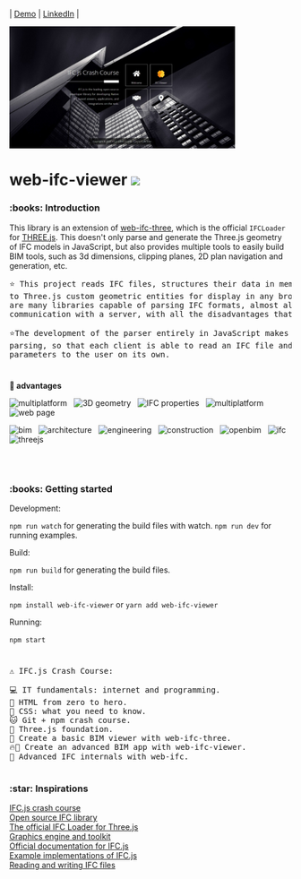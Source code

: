 <p align="center">
  
  
  |
  <a href="https://joyce-ifcjs.com/">Demo</a>
  |
  <a href="https://www.linkedin.com/in/joyce-fernandes-da-silva/">LinkedIn</a>
  |

</p>

 <img width="80%" height= "40%"  align="center" src="/webpage/img/web.jpeg" alt="template">
<br/>




<h1>web-ifc-viewer <img src="https://ifcjs.github.io/info/img/logo.svg" width="32"></h1>


<h3>:books: Introduction</h3>

This library is an extension of [web-ifc-three](https://github.com/IFCjs/web-ifc-three), which is the official `IFCLoader` for [THREE.js](https://github.com/mrdoob/three.js/). This doesn't only parse and generate the Three.js geometry of IFC models in JavaScript, but also provides multiple tools to easily build BIM tools, such as 3d dimensions, clipping planes, 2D plan navigation and generation, etc.

<pre>
⭐ This project reads IFC files, structures their data in memory and converts them
to Three.js custom geometric entities for display in any browser. Even though there
are many libraries capable of parsing IFC formats, almost all of them depend on 
communication with a server, with all the disadvantages that this entails. 

⭐The development of the parser entirely in JavaScript makes it possible to decentralise
parsing, so that each client is able to read an IFC file and display its geometry and
parameters to the user on its own.
</pre>

#

<strong>:crown: advantages</strong>

<img src="https://img.shields.io/badge/-Read IFC-blue" alt="multiplatform"/> &nbsp; <img src="https://img.shields.io/badge/-3D geometry-blue" alt="3D geometry"/> &nbsp; <img src="https://img.shields.io/badge/-IFC properties-blue" alt="IFC properties"/> &nbsp; <img src="https://img.shields.io/badge/-multiplatform-blue" alt="multiplatform"/> &nbsp;  &nbsp; <img src="https://img.shields.io/badge/-web page-blue" alt="web page"/>

<img src="https://img.shields.io/badge/-bim-blue" alt="bim"/> &nbsp; <img src="https://img.shields.io/badge/-architecture-blue" alt="architecture"/> &nbsp; <img src="https://img.shields.io/badge/-engineering-blue" alt="engineering"/> &nbsp; <img src="https://img.shields.io/badge/-construction-blue" alt="construction"/> &nbsp; <img src="https://img.shields.io/badge/-openbim-blue" alt="openbim"/> &nbsp; <img src="https://img.shields.io/badge/-ifc-blue" alt="ifc"/> &nbsp; <img src="https://img.shields.io/badge/-threejs-blue" alt="threejs"/>

<br/>

#

<h3>:books: Getting started</h3>

Development:

`npm run watch` for generating the build files with watch.
`npm run dev` for running examples.

Build:

`npm run build` for generating the build files.

Install:

`npm install web-ifc-viewer` or `yarn add web-ifc-viewer`


Running:

`npm start`

#

<pre>
⚠️ IFC.js Crash Course:

💻 IT fundamentals: internet and programming.
🌳 HTML from zero to hero.
💅 CSS: what you need to know.
🐱 Git + npm crash course.
🎥 Three.js foundation.
🚀 Create a basic BIM viewer with web-ifc-three.
🔥🚀 Create an advanced BIM app with web-ifc-viewer.
🧠 Advanced IFC internals with web-ifc.
</pre>

#

<h3>:star: Inspirations</h3>

<a href="https://github.com/IFCjs/ifcjs-crash-course">IFC.js crash course</a> <br/>
<a href="https://github.com/IFCjs">Open source IFC library</a> <br/>
<a href="https://github.com/IFCjs/web-ifc-three">The official IFC Loader for Three.js</a> <br/>
<a href="https://github.com/IFCjs/web-ifc-viewer">Graphics engine and toolkit</a> <br/>
<a href="https://github.com/IFCjs/info">Official documentation for IFC.js</a> <br/>
<a href="https://github.com/IFCjs/examples">Example implementations of IFC.js</a> <br/>
<a href="https://github.com/IFCjs/web-ifc">Reading and writing IFC files</a>

